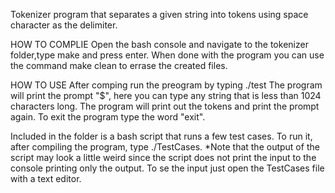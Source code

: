 Tokenizer program that separates a given string into tokens using space character as the delimiter.

HOW TO COMPLIE
Open the bash console and navigate to the tokenizer folder,type make and press enter.
When done with the program you can use the command make clean to errase the created files.

HOW TO USE
After comping run the preogram by typing ./test
The program will print the prompt "$", here you can type any string that is less than 1024
characters long. The program will print out the tokens and print the prompt again.
To exit the program type the word "exit".

Included in the folder is a bash script that runs a few test cases. To run it, after compiling
the program, type ./TestCases. 
*Note that the output of the script may look a little weird since the script does not print the input to the console printing only the output. To se the input just open the TestCases file with a text editor.
